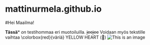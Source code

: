 # mattinurmela.github.io
#Hei Maailma!

**Tässä*** *on* testihommaa eri muotoiluilla. ~~jeejee~~
Voidaan myös tekstille vaihtaa \colorbox{red}{väriä} YELLOW HEART (&#x1F49B;)
![This is an image](https://myoctocat.com/assets/images/base-octocat.svg)
